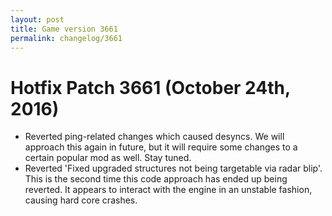 ```yaml
---
layout: post
title: Game version 3661
permalink: changelog/3661
---
```


# Hotfix Patch 3661 (October 24th, 2016)

- Reverted ping-related changes which caused desyncs. We will approach this again in future, but it will require some changes to a certain popular mod as well. Stay tuned.
- Reverted 'Fixed upgraded structures not being targetable via radar blip'. This is the second time this code approach has ended up being reverted. It appears to interact with the engine in an unstable fashion, causing hard core crashes.
